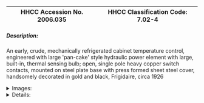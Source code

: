 | **HHCC Accession No. 2006.035** |**HHCC Classification Code:  7.02-4**|
| ----------- | ----------- |
##### Description:
An early, crude, mechanically refrigerated cabinet temperature control, engineered with large 'pan-cake' style hydraulic power element with large, built-in, thermal sensing bulb; open, single pole heavy copper switch contacts, mounted on steel plate base with press formed sheet steel cover, handsomely decorated in gold and black, Frigidaire, circa 1926


<details>
	<summary>Images:</summary>
<div class="gallery gallery-wrapper--full" contenteditable="false" data-is-empty="false" data-translation="Add images" data-columns="6">
<figure class="gallery__item"><a href="#DOMAIN_NAME#gallery/7.02-4.jpg" data-size="1803x1197"><img src="#DOMAIN_NAME#gallery/7.02-4-thumbnail.jpg" alt=""></a></figure>
<figure class="gallery__item"><a href="#DOMAIN_NAME#gallery/7.02-4a.jpg" data-size="1916x1181"><img src="#DOMAIN_NAME#gallery/7.02-4a-thumbnail.jpg" alt=""></a></figure>
<figure class="gallery__item"><a href="#DOMAIN_NAME#gallery/7.02-4b.jpg" data-size="1838x1238"><img src="#DOMAIN_NAME#gallery/7.02-4b-thumbnail.jpg" alt=""></a></figure>
</div>
</details>


<details>
	<summary>Details:</summary>

##### Group:
7.02 Refrigerating and Air Conditioning Pressure and Temperature Controls - Commercial

##### Make:
Frigidaire

##### Manufacturer:
Frigidaire Corporation, Dayton Ohio

##### Model:
Un-marked

##### Serial No.:
Un-marked

##### Size:
9 x 4 x 4 in. h

##### Weight:
7 lbs.

##### Circa:
1926

##### Rating:
Exhibition, education, and research quality, illustrating the design, engineering and construction of an early, crude, automated refrigeration controller

##### Patent Date/Number:


##### Provenance:
From York County (York Region) Ontario, once a rich agricultural hinterlands, attracting early settlement in the last years of the 18th century. Located on the north slopes of the Oak Ridges Moraine, within 20 miles of Toronto, the County would also attract early ex-urban development, to be come a wealthy market place for the emerging household and consumer technologies of the early and mid 20th century. 

This artifact was discovered in the 1950's in the used stock of T. H. Oliver, Refrigeration and Electric Sales and Service, Aurora, Ontario, an early worker in the field of agricultural, industrial and consumer technology.

##### Type and Design:
- self-contained, hydraulic actuated thermal bulb, snap action thermal switch

##### Construction:


##### Material:


##### Special Features:
Cover decorated in black with gold lettering, detailing monthly oiling instructions for condensing unit 
Visual pleasing, unusual, oval, pressed steel cover with twin knurled brass hold-down nuts
Unusually rugged mechanical switch construction, with larger copper contact surfaces, a construction style which would soon disappear with the advent of increasingly smaller more finely engineered control technology, see for example ID # 165, code 7.02-10

##### Accessories:


##### Capacities:


##### Performance Characteristics:


##### Operation:
Frigidaire's Installation and Service Manual SER.-405, Chapter I-E shows the control as an inherent part of condensing unit construction, as for example in their Model EAE, and Model E refrigeration machines. Here the control is equipped with an extended, coiled capillary line temperature sensor that will presumably extend up into the refrigerated cabinet space.
The current model, without extended capillary line and bulb, appears to be designed for direct mounting within the refrigerated space, possibly a large reach-in refrigerator or small walk-in box.

##### Control and Regulation:


##### Targeted Market Segment:


##### Consumer Acceptance:


##### Merchandising:


##### Market Price:


##### Technological Significance:
An unusually crude, weighty and rugged, automated, mechanical switching device in iron plate and steel bolted construction, a quintessential product of Canada's early period of industrialization. In its design and execution it appears, in many ways, much more like the product of a local blacksmith or iron monger than that of an industrial manufacturing process. 
It stands as a classic marker and supreme accomplishments of its industrial times. Its significance is as an embryonic product of engineering and manufacturing know-how in the field of automated, electrical switching devices. It represented a know-how that would shortly be seen as the end of a genre. The genre would give way to a new generation of much more sophisticated engineering design concepts, made possible by a new generation of engineering theory building and practice, materials and manufacturing methods.  See for example ID # 161 to 164.
Of special interest, in benchmarking and appreciating the technology represented here, is in contrasting it with micro-switch technology in common use in automated controllers in Canada by the 1950's. The contrast in precision engineering, manufacture and performance represents a vast step ahead. See for example ID # 165, code 7.02-10

##### Industrial Significance:
- See above

##### Socio-economic Significance:
The crudeness of the automated switching technology represented here, not-with-standing, this device represented admirably the leading edge of a period of profound social and cultural change in Canada, and honour which it would share with many other products of the nations emerging world of 20th century consumerism.
It was a period in which low pressure, automated, mechanical refrigeration equipment was making many new things possible, facilitating food processing and storage, as well as industrial process applications, simply not previously possible. Life for Canadians was about to change dramatically, among other things in the range and quality of food and other consumer products to be enjoyed.  
 See also notes ID # 155, Social-cultural significance

##### Socio-cultural Significance:
See above

##### Donor:
G. Leslie Oliver, The T. H. Oliver HVACR Collection

##### HHCC Storage Location:


##### Tracking:


##### Bibliographic References:
- Frigidaire's Installation and Service Manual SER.-405, Chapter I-E

##### Notes:


##### Related Reports:

</details>
